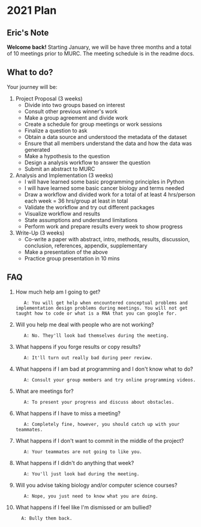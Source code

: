 # 2021 Plan

## Eric's Note
**Welcome back!**
Starting January, we will be have three months and a total of 10 meetings prior to MURC. The meeting schedule is in the readme docs.

## What to do?
Your journey will be:

1. Project Proposal (3 weeks)
    - Divide into two groups based on interest
    - Consult other previous winner's work
    - Make a group agreement and divide work
    - Create a schedule for group meetings or work sessions 
    - Finalize a question to ask
    - Obtain a data source and understood the metadata of the dataset
    - Ensure that all members understand the data and how the data was generated
    - Make a hypothesis to the question
    - Design a analysis workflow to answer the question
    - Submit an abstract to MURC
2. Analysis and Implementation (3 weeks)
    - I will have learned some basic programming principles in Python
    - I will have learned some basic cancer biology and terms needed
    - Draw a workflow and divided work for a total of at least 4 hrs/person each week = 36 hrs/group at least in total
    - Validate the workflow and try out different packages
    - Visualize workflow and results
    - State assumptions and understand limitations
    - Perform work and prepare results every week to show progress
3. Write-Up (3 weeks)
    - Co-write a paper with abstract, intro, methods, results, discussion, conclusion, references, appendix, supplementary
    - Make a presentation of the above
    - Practice group presentation in 10 mins

## FAQ

1. How much help am I going to get?

          A: You will get help when encountered conceptual problems and implementation design problems during meetings. You will not get taught how to code or what is a RNA that you can google for. 
  
2. Will you help me deal with people who are not working?

          A: No. They'll look bad themselves during the meeting.

3. What happens if you forge results or copy results?

          A: It'll turn out really bad during peer review.

4. What happens if I am bad at programming and I don't know what to do?

          A: Consult your group members and try online programming videos.

5. What are meetings for?

          A: To present your progress and discuss about obstacles.

6. What happens if I have to miss a meeting?

          A: Completely fine, however, you should catch up with your teammates.

7. What happens if I don't want to commit in the middle of the project?

          A: Your teammates are not going to like you.

8. What happens if I didn't do anything that week?

          A: You'll just look bad during the meeting.
          
9. Will you advise taking biology and/or computer science courses?

          A: Nope, you just need to know what you are doing.

10. What happens if I feel like I'm dismissed or am bullied?

          A: Bully them back.

